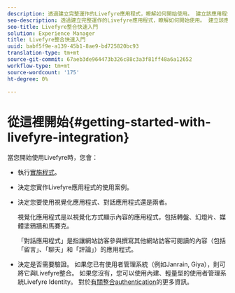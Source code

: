 ```yaml
---
description: 透過建立完整運作的Livefyre應用程式，瞭解如何開始使用。 建立該應用程式，以處理基本驗證、社交共用和事件追蹤。
seo-description: 透過建立完整運作的Livefyre應用程式，瞭解如何開始使用。 建立該應用程式，以處理基本驗證、社交共用和事件追蹤。
seo-title: Livefyre整合快速入門
solution: Experience Manager
title: Livefyre整合快速入門
uuid: babf5f9e-a139-45b1-8ae9-bd725820bc93
translation-type: tm+mt
source-git-commit: 67aeb3de964473b326c88c3a3f81ff48a6a12652
workflow-type: tm+mt
source-wordcount: '175'
ht-degree: 0%

---
```



# 從這裡開始{#getting-started-with-livefyre-integration}

當您開始使用Livefyre時，您會：

* 執行[實施程式](../c-getting-started/c-implementation-process/c-implementation-process.md#c_implementation_process)。
* 決定您實作Livefyre應用程式的使用案例。
* 決定您要使用視覺化應用程式、對話應用程式還是兩者。

   視覺化應用程式是以視覺化方式顯示內容的應用程式，包括轉盤、幻燈片、媒體塗鴉牆和馬賽克。

   「對話應用程式」是指讓網站訪客參與撰寫其他網站訪客可閱讀的內容（包括「留言」、「聊天」和「評論」）的應用程式。

* 決定是否需要驗證。 如果您已有使用者管理系統（例如Janrain, Giya），則可將它與Livefyre整合。 如果您沒有，您可以使用內建、輕量型的使用者管理系統Livefyre Identity。 對於[有關整合authentication](../t-about-identity-integration/t-about-identity-integration.md#t_about_identity_integration)的更多資訊。


